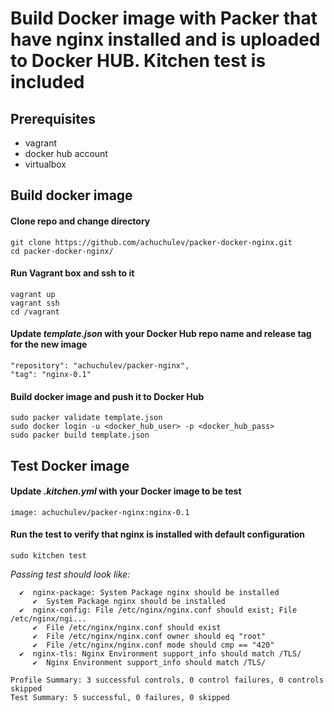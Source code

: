 # Build Docker image with Packer that have nginx installed and is uploaded to Docker HUB. Kitchen test is included

## Prerequisites

* vagrant
* docker hub account
* virtualbox

## Build docker image

#### Clone repo and change directory
  
```
git clone https://github.com/achuchulev/packer-docker-nginx.git
cd packer-docker-nginx/
```
#### Run Vagrant box and ssh to it

```
vagrant up
vagrant ssh
cd /vagrant
```

#### Update _template.json_ with your Docker Hub repo name and release tag for the new image 
   
```
"repository": "achuchulev/packer-nginx",
"tag": "nginx-0.1"
```
   
#### Build docker image and push it to Docker Hub

```
sudo packer validate template.json
sudo docker login -u <docker_hub_user> -p <docker_hub_pass>
sudo packer build template.json
```

## Test Docker image

    
#### Update _.kitchen.yml_ with your Docker image to be test

`image: achuchulev/packer-nginx:nginx-0.1`

#### Run the test to verify that nginx is installed with default configuration

`sudo kitchen test`

_Passing test should look like:_

```
  ✔  nginx-package: System Package nginx should be installed
     ✔  System Package nginx should be installed
  ✔  nginx-config: File /etc/nginx/nginx.conf should exist; File /etc/nginx/ngi...
     ✔  File /etc/nginx/nginx.conf should exist
     ✔  File /etc/nginx/nginx.conf owner should eq "root"
     ✔  File /etc/nginx/nginx.conf mode should cmp == "420"
  ✔  nginx-tls: Nginx Environment support_info should match /TLS/
     ✔  Nginx Environment support_info should match /TLS/

Profile Summary: 3 successful controls, 0 control failures, 0 controls skipped
Test Summary: 5 successful, 0 failures, 0 skipped
```
